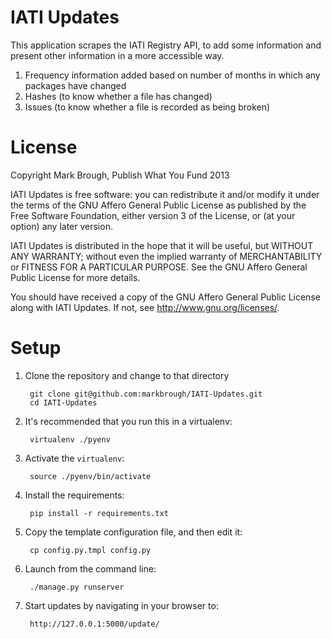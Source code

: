 # IATI Updates

This application scrapes the IATI Registry API, to add some information and present other information in a more accessible way.

1. Frequency information added based on number of months in which any packages have changed
2. Hashes (to know whether a file has changed)
3. Issues (to know whether a file is recorded as being broken)

# License

Copyright Mark Brough, Publish What You Fund 2013

IATI Updates is free software: you can redistribute it and/or modify
it under the terms of the GNU Affero General Public License as published by
the Free Software Foundation, either version 3 of the License, or
(at your option) any later version.

IATI Updates is distributed in the hope that it will be useful,
but WITHOUT ANY WARRANTY; without even the implied warranty of
MERCHANTABILITY or FITNESS FOR A PARTICULAR PURPOSE.  See the
GNU Affero General Public License for more details.

You should have received a copy of the GNU Affero General Public License
along with IATI Updates.  If not, see <http://www.gnu.org/licenses/>.

# Setup

1. Clone the repository and change to that directory

        git clone git@github.com:markbrough/IATI-Updates.git
        cd IATI-Updates

2. It's recommended that you run this in a virtualenv:

        virtualenv ./pyenv

3. Activate the `virtualenv`:

        source ./pyenv/bin/activate

4. Install the requirements:

        pip install -r requirements.txt

5. Copy the template configuration file, and then edit it:

        cp config.py.tmpl config.py

6. Launch from the command line:

        ./manage.py runserver

7. Start updates by navigating in your browser to:

        http://127.0.0.1:5000/update/
